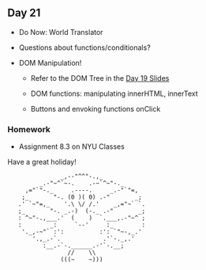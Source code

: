 ## Day 21

* Do Now: World Translator

* Questions about functions/conditionals?

* DOM Manipulation!
    * Refer to the DOM Tree in the [Day 19 Slides](https://docs.google.com/presentation/d/1wz898KBb-3fPLuEn_LOuTSauqoS6zQs8rzXgRsiiWnM/edit)
    
    * DOM functions: manipulating innerHTML, innerText
    
    * Buttons and envoking functions onClick

### Homework

* Assignment 8.3 on NYU Classes

Have a great holiday!

```
               _,--"^^"-.,_
         _.-"~^`~-.    .-~`^~"-._
     ,="`"-._     .----.     _.-"`"=,
    ;_       "-. (0 )( 0) .-"       _;
   .' `~"=,_    '.\ \/ /.'    _,="~` `.
   ;_       "-. _.-)  (-._ .-"       _;
   : ^~"-.,___.'  (    )  `.___,.-"~^ ;
   :        _:     `--'     :_        :
    '._,-~"` :':          :': `"~-,_.'
       '.,_.-`.            .'`-._,.'
          :__.-`-.______.-'`-.__;
                 //    \\
               (((~    ~)))

```
